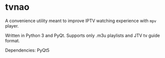 # tvnao

A convenience utility meant to improve IPTV watching experience with `mpv` player.

Written in Python 3 and PyQt. Supports only .m3u playlists and JTV tv guide format.

Dependencies: PyQt5
